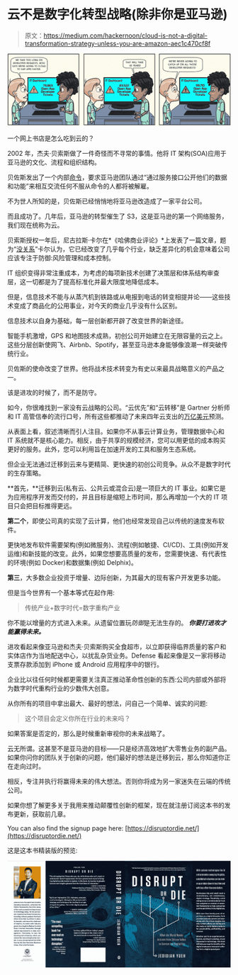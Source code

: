 # 云不是数字化转型战略(除非你是亚马逊)

> 原文：<https://medium.com/hackernoon/cloud-is-not-a-digital-transformation-strategy-unless-you-are-amazon-aec1c470cf8f>

![](img/560499e2b710d9d1f38b1a0cc9aa31b4.png)

一个网上书店是怎么吃到云的？

2002 年，杰夫·贝索斯做了一件奇怪而不寻常的事情。他将 IT 架构(SOA)应用于亚马逊的文化、流程和组织结构。

贝佐斯发出了一个内部[命令](https://plus.google.com/+RipRowan/posts/eVeouesvaVX)，要求亚马逊团队通过“通过服务接口公开他们的数据和功能”来相互交流任何不服从命令的人都将被解雇。

不为世人所知的是，贝佐斯已经悄悄地将亚马逊改造成了一家平台公司。

而且成功了。几年后，亚马逊的转型催生了 S3，这是亚马逊的第一个网络服务，我们现在统称为云。

贝索斯授权一年后，尼古拉斯·卡尔在*《哈佛商业评论》*上发表了一篇文章，题为“[没关系](https://hbr.org/2003/05/it-doesnt-matter)”卡尔认为，它已经改变了几乎每个行业，缺乏差异化的机会意味着公司应该专注于防御:风险管理和成本控制。

IT 组织变得非常注重成本，为考虑的每项新技术创建了决策层和体系结构审查层，这一切都是为了提高标准化并最大限度地降低成本。

但是，信息技术不能与从蒸汽机到铁路或从电报到电话的转变相提并论——这些技术变成了商品化的公用事业，对今天的商业几乎没有什么区别。

信息技术以自身为基础，每一层创新都开辟了改变世界的新途径。

智能手机激增，GPS 和地图技术成熟，初创公司开始建立在无限容量的云之上。这些分层创新使网飞、Airbnb、Spotify，甚至亚马逊本身能够像浪潮一样突破传统行业。

贝佐斯的使命改变了世界。他将战术技术转变为有史以来最具战略意义的产品之一。

该是进攻的时候了，而不是防守。

如今，你很难找到一家没有云战略的公司。“云优先”和“云转移”是 Gartner 分析师和 IT 高管信奉的流行口号，所有这些都推动了未来四年云支出的[万亿美元](http://www.gartner.com/newsroom/id/3384720)预测。

从表面上看，叙述清晰而引人注目。如果你不从事云计算业务，管理数据中心和 IT 系统就不是核心能力。相反，由于共享的规模经济，您可以用更低的成本购买更好的服务。此外，您可以利用旨在加速开发的工具和服务生态系统。

但企业无法通过迁移到云来与更精简、更快速的初创公司竞争。从众不是数字时代的生存策略。

**首先，**迁移到云(私有云、公共云或混合云)是一项巨大的 IT 事业。如果它是为应用程序开发而交付的，并且目标是缩短上市时间，那么再增加一个大的 IT 项目只会把目标推得更远。

**第二个**，即使公司真的实现了云计算，他们也经常发现自己以传统的速度发布软件。

更快地发布软件需要架构(例如微服务)、流程(例如敏捷、CI/CD)、工具(例如开发运维)和新技能的改变。此外，如果您想要高质量的发布，您需要快速、有代表性的环境(例如 Docker)和数据集(例如 Delphix)。

**第三**，大多数企业投资于增量、边际创新，为其最大的现有客户开发更多功能。

但是当今世界有一个基本等式在起作用:

> 传统产业+数字时代=数字重构产业

你不能以增量的方式进入未来。从遗留位置玩*防御*是无法生存的。 ***你要打进攻才能赢得未来。***

进攻看起来像亚马逊和杰夫·贝索斯购买全食超市，以立即获得临界质量的客户和实体店作为当地配送中心，以扰乱杂货业务。Defense 看起来像是又一家将移动支票存款添加到 iPhone 或 Android 应用程序中的银行。

企业比以往任何时候都更需要关注真正推动革命性创新的东西:公司内部或外部将为数字时代重构行业的少数伟大创意。

从你所有的项目中拿出最大、最好的想法，问自己一个简单、诚实的问题:

> 这个项目会定义你所在行业的未来吗？

如果答案是否定的，那么是时候重新审视你的未来战略了。

云无所谓。这甚至不是亚马逊的目标——只是经济高效地扩大零售业务的副产品。如果你问你的团队关于创新的问题，他们最好的想法是迁移到云，那么你知道你正在走向过时。

相反，专注并执行将赢得未来的伟大想法。否则你将成为另一家迷失在云端的传统公司。

如果你想了解更多关于我用来推动颠覆性创新的框架，现在就注册订阅这本书的发布更新，获取前几章。

You can also find the signup page here: [https://disruptordie.net/](https://disruptordie.net/)

这是这本书精装版的预览:

![](img/c4f2196e8c693afe55151286985c9ea8.png)
